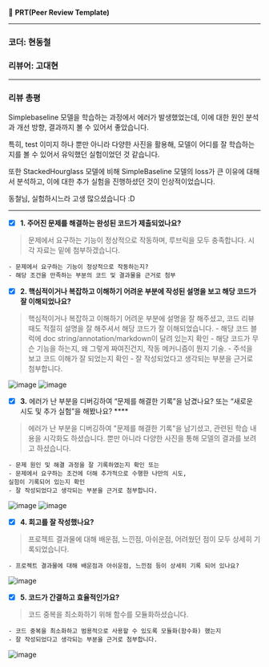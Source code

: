 🔑 **PRT(Peer Review Template)**
***
### 코더: 현동철

### 리뷰어: 고대현
***
### 리뷰 총평

Simplebaseline 모델을 학습하는 과정에서 에러가 발생했었는데, 이에 대한 원인 분석과 개선 방향, 결과까지 볼 수 있어서 좋았습니다.

특히, test 이미지 하나 뿐만 아니라 다양한 사진을 활용해, 모델이 어디를 잘 학습하는지를 볼 수 있어서 유익했던 실험이었던 것 같습니다.

또한 StackedHourglass 모델에 비해 SimpleBaseline 모델의 loss가 큰 이유에 대해서 분석하고, 이에 대한 추가 실험을 진행하셨던 것이 인상적이었습니다.

동철님, 실험하시느라 고생 많으셨습니다 :D
***
- [X]  **1. 주어진 문제를 해결하는 완성된 코드가 제출되었나요?**
> 문제에서 요구하는 기능이 정상적으로 작동하며, 루브릭을 모두 충족합니다. 시각 자료는 밑에 첨부하겠습니다.

    - 문제에서 요구하는 기능이 정상적으로 작동하는지?
    - 해당 조건을 만족하는 부분의 코드 및 결과물을 근거로 첨부
    
- [X]  **2. 핵심적이거나 복잡하고 이해하기 어려운 부분에 작성된 설명을 보고 해당 코드가 잘 이해되었나요?**
> 핵심적이거나 복잡하고 이해하기 어려운 부분에 설명을 잘 해주셨고, 코드 리뷰 때도 적절히 설명을 잘 해주셔서 해당 코드가 잘 이해되었습니다.
    - 해당 코드 블럭에 doc string/annotation/markdown이 달려 있는지 확인
    - 해당 코드가 무슨 기능을 하는지, 왜 그렇게 짜여진건지, 작동 메커니즘이 뭔지 기술.
    - 주석을 보고 코드 이해가 잘 되었는지 확인
    - 잘 작성되었다고 생각되는 부분을 근거로 첨부합니다.

![image](https://github.com/user-attachments/assets/5553b285-cdff-4858-a4ce-48da81d5a5ab)
![image](https://github.com/user-attachments/assets/16592cd7-5535-4d9c-868d-22654a2b6471)


- [X]  **3.** 에러가 난 부분을 디버깅하여 “문제를 해결한 기록”을 남겼나요? 또는 “새로운 시도 및 추가 실험”을 해봤나요? ****
> 에러가 난 부분을 디버깅하여 "문제를 해결한 기록"을 남기셨고, 관련된 학습 내용을 시각화도 하셨습니다. 뿐만 아니라 다양한 사진을 통해 모델의 결과를 보려고 하셨습니다.

    - 문제 원인 및 해결 과정을 잘 기록하였는지 확인 또는
    - 문제에서 요구하는 조건에 더해 추가적으로 수행한 나만의 시도, 
    실험이 기록되어 있는지 확인
    - 잘 작성되었다고 생각되는 부분을 근거로 첨부합니다.

![image](https://github.com/user-attachments/assets/d416ce30-51fc-4a8f-aa89-f7f62f202a4a)
![image](https://github.com/user-attachments/assets/997eef3d-fc8a-4a24-9b7c-e8dc0cd70fba)

        
- [X]  **4. 회고를 잘 작성했나요?**
> 프로젝트 결과물에 대해 배운점, 느낀점, 아쉬운점, 어려웠던 점이 모두 상세히 기록되었습니다.

    - 프로젝트 결과물에 대해 배운점과 아쉬운점, 느낀점 등이 상세히 기록 되어 있나요?

![image](https://github.com/user-attachments/assets/32e4e08e-2385-491a-84e6-47e5ee120585)


- [X]  **5. 코드가 간결하고 효율적인가요?**
> 코드 중복을 최소화하기 위해 함수를 모듈화하셨습니다.

    - 코드 중복을 최소화하고 범용적으로 사용할 수 있도록 모듈화(함수화) 했는지
    - 잘 작성되었다고 생각되는 부분을 근거로 첨부합니다.

![image](https://github.com/user-attachments/assets/75f2367a-8c93-460c-83a4-32f9836e940b)

